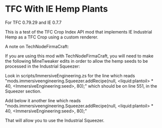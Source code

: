 TFC With IE Hemp Plants
================

For TFC 0.79.29 and IE 0.7.7

This is a test of the TFC Crop Index API mod that implements IE Industrial Hemp as a TFC Crop using a custom renderer. 


A note on TechNodeFirmaCraft:

If you are using this mod with TechNodeFirmaCraft, you will need to make the following MineTweaker edits in order to allow the hemp seeds to be processed in the Industrial Squeezer:

Look in scripts/ImmersiveEngineering.zs for the line which reads "mods.immersiveengineering.Squeezer.addRecipe(null, &lt;liquid:plantoil&gt; * 40, &lt;ImmersiveEngineering:seed&gt;, 80);" which should be on line 551, in the Squeezer section.

Add below it another line which reads "mods.immersiveengineering.Squeezer.addRecipe(null, &lt;liquid:plantoil&gt; * 40, &lt;ImmersiveEngineering:seed&gt;, 80);"

That will allow you to use the Industrial Squeezer.
